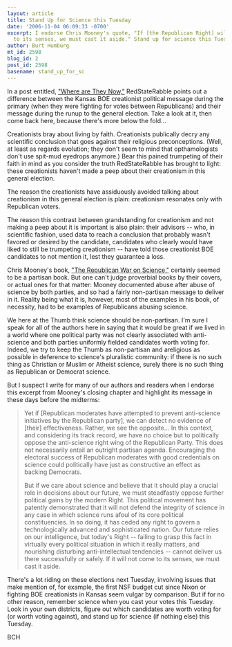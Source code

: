 ```yaml
---
layout: article
title: Stand Up for Science this Tuesday
date: '2006-11-04 06:09:33 -0700'
excerpt: I endorse Chris Mooney's quote, "If [the Republican Right] will not come
  to its senses, we must cast it aside." Stand up for science this Tuesday.
author: Burt Humburg
mt_id: 2598
blog_id: 2
post_id: 2598
basename: stand_up_for_sc
---
```

In a post entitled, ["Where are They Now,"](http://redstaterabble.blogspot.com/2006/11/where-are-they-now.html) RedStateRabble points out a difference between the Kansas BOE creationist political message during the primary (when they were fighting for votes between Republicans) and their message during the runup to the general election. Take a look at it, then come back here, because there's more below the fold...

Creationists bray about living by faith. Creationists publically decry any scientific conclusion that goes against their religious preconceptions. (Well, at least as regards evolution; they don't seem to mind that opthamologists don't use spit-mud eyedrops anymore.) Bear this pained trumpeting of their faith in mind as you consider the truth RedStateRabble has brought to light: these creationists haven't made a peep about their creationism in this general election.

The reason the creationists have assiduously avoided talking about creationism in this general election is plain: creationism resonates only with Republican voters.

The reason this contrast between grandstanding for creationism and not making a peep about it is important is also plain: their advisors -- who, in scientific fashion, used data to reach a conclusion that probably wasn't favored or desired by the candidate, candidates who clearly would have liked to still be trumpeting creationism -- have told those creationist BOE candidates to not mention it, lest they guarantee a loss.

Chris Mooney's book, ["The Republican War on Science,"](http://www.waronscience.com/home.php) certainly seemed to be a partisan book. But one can't judge proverbial books by their covers, or actual ones for that matter: Mooney documented abuse after abuse of science by both parties, and so had a fairly non-partisan message to deliver in it. Reality being what it is, however, most of the examples in his book, of necessity, had to be examples of Republicans abusing science.

We here at the Thumb think science should be non-partisan. I'm sure I speak for all of the authors here in saying that it would be great if we lived in a world where one political party was not clearly associated with anti-science and both parties uniformly fielded candidates worth voting for. Indeed, we try to keep the Thumb as non-partisan and areligious as possible in deference to science's pluralistic community: if there is no such thing as Christian or Muslim or Atheist science, surely there is no such thing as Republican or Democrat science.

But I suspect I write for many of our authors and readers when I endorse this excerpt from Mooney's closing chapter and highlight its message in these days before the midterms:

> Yet if \[Republican moderates have attempted to prevent anti-science initiatives by the Republican party\], we can detect no evidence of \[their\] effectiveness. Rather, we see the opposite... In this context, and considering its track record, we have no choice but to politically oppose the anti-science right wing of the Republican Party. This does not necessarily entail an outright partisan agenda. Encouraging the electoral success of Republican moderates with good credentials on science could politically have just as constructive an effect as backing Democrats.
> 
> But if we care about science and believe that it should play a crucial role in decisions about our future, we must steadfastly oppose further political gains by the modern Right. This political movement has patently demonstrated that it will not defend the integrity of science in any case in which science runs afoul of its core political constituencies. In so doing, it has ceded any right to govern a technologically advanced and sophisticated nation. Our future relies on our intelligence, but today's Right -- failing to grasp this fact in virtually every political situation in which it really matters, and nourishing disturbing anti-intellectual tendencies -- cannot deliver us there successfully or safely. If it will not come to its senses, we must cast it aside.

There's a lot riding on these elections next Tuesday, involving issues that make mention of, for example, the first NSF budget cut since Nixon or fighting BOE creationists in Kansas seem vulgar by comparison. But if for no other reason, remember science when you cast your votes this Tuesday. Look in your own districts, figure out which candidates are worth voting for (or worth voting against), and stand up for science (if nothing else) this Tuesday.

BCH
